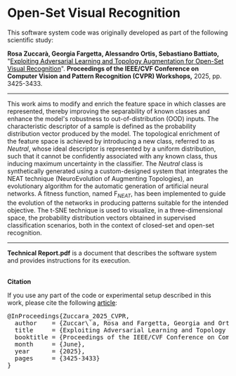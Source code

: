 # Open-Set Visual Recognition

This software system code was originally developed as part of the following scientific study:<br> 
<p><b>Rosa Zuccarà, Georgia Fargetta, Alessandro Ortis, Sebastiano Battiato,</b> "<a href="https://openaccess.thecvf.com/content/CVPR2025W/WiCV/papers/Zuccara_Exploiting_Adversarial_Learning_and_Topology_Augmentation_for_Open-Set_Visual_Recognition_CVPRW_2025_paper.pdf" style="color:black" target="_blank">Exploiting Adversarial Learning and Topology Augmentation for Open-Set Visual Recognition</a>". <b>Proceedings of the IEEE/CVF Conference on Computer Vision and Pattern Recognition (CVPR) Workshops,</b> 2025, pp. 3425-3433.</p>
<hr>
<p>This work aims to modify and enrich the feature space in which classes are represented, thereby improving the separability of known
classes and enhance the model's robustness to out-of-distribution (OOD) inputs. The characteristic descriptor of a sample is defined as
the probability distribution vector produced by the model. The topological enrichment of the feature space is achieved by introducing a
new class, referred to as <i>Neutral</i>, whose ideal descriptor is represented by a uniform distribution, such that it cannot be confidently
associated with any known class, thus inducing maximum uncertainty in the classifier.
The <i>Neutral</i> class is synthetically generated using a custom-designed system that integrates the NEAT technique (NeuroEvolution of
Augmenting Topologies), an evolutionary algorithm for the automatic generation of artificial neural networks. A fitness function, named
F<sub><i>NEAT</i></sub>, has been implemented to guide the evolution of the networks in producing patterns suitable for the intended objective.
The t-SNE technique is used to visualize, in a three-dimensional space, the probability distribution vectors obtained in supervised
classification scenarios, both in the context of closed-set and open-set recognition.</p>

<hr>
<p> <b>Technical Report.pdf</b> is a document that describes the software system and provides instructions for its execution. </p>
<br>
<b>Citation</b>
<p>If you use any part of the code or experimental setup described in this work, please cite the following <a href="https://openaccess.thecvf.com/content/CVPR2025W/WiCV/html/Zuccara_Exploiting_Adversarial_Learning_and_Topology_Augmentation_for_Open-Set_Visual_Recognition_CVPRW_2025_paper.html" target="_blank" style="color:black">article</a>:</p>
<pre>
@InProceedings{Zuccara_2025_CVPR,
  author    = {Zuccar\`a, Rosa and Fargetta, Georgia and Ortis, Alessandro and Battiato, Sebastiano},
  title     = {Exploiting Adversarial Learning and Topology Augmentation for Open-Set Visual Recognition},
  booktitle = {Proceedings of the IEEE/CVF Conference on Computer Vision and Pattern Recognition (CVPR) Workshops},
  month     = {June},
  year      = {2025},
  pages     = {3425-3433}
}
</pre>
